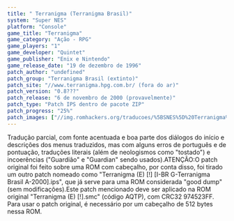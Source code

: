 ```yaml
---
title: " Terranigma (Terranigma Brasil)"
system: "Super NES"
platform: "Console"
game_title: "Terranigma"
game_category: "Ação - RPG"
game_players: "1"
game_developer: "Quintet"
game_publisher: "Enix e Nintendo"
game_release_date: "19 de dezembro de 1996"
patch_author: "undefined"
patch_group: "Terranigma Brasil (extinto)"
patch_site: "//www.terranigma.hpg.com.br/ (fora do ar)"
patch_version: "0.8???"
patch_release: "6 de novembro de 2000 (provavelmente)"
patch_type: "Patch IPS dentro de pacote ZIP"
patch_progress: "25%"
patch_images: ["//img.romhackers.org/traducoes/%5BSNES%5D%20Terranigma%20-%201.png","//img.romhackers.org/traducoes/%5BSNES%5D%20Terranigma%20-%20Terranigma%20Brasil%20-%202.png","//img.romhackers.org/traducoes/%5BSNES%5D%20Terranigma%20-%20Terranigma%20Brasil%20-%203.png"]
---
```

Tradução parcial, com fonte acentuada e boa parte dos diálogos do início e descrições dos menus traduzidos, mas com alguns erros de português e de pontuação, traduções literais (além de neologismos como "tostado") e incoerências ("Guardião" e "Guardian" sendo usados).ATENÇÃO:O patch original foi feito sobre uma ROM com cabeçalho, por conta disso, foi tirado um outro patch nomeado como "Terranigma (E) [!] [I-BR G-Terranigma Brasil A-2000].ips", que já serve para uma ROM considerada "good dump" (sem modificações).Este patch mencionado deve ser aplicado na ROM original "Terranigma (E) [!].smc" (código AQTP), com CRC32 974523FF. Para usar o patch original, é necessário por um cabeçalho de 512 bytes nessa ROM.